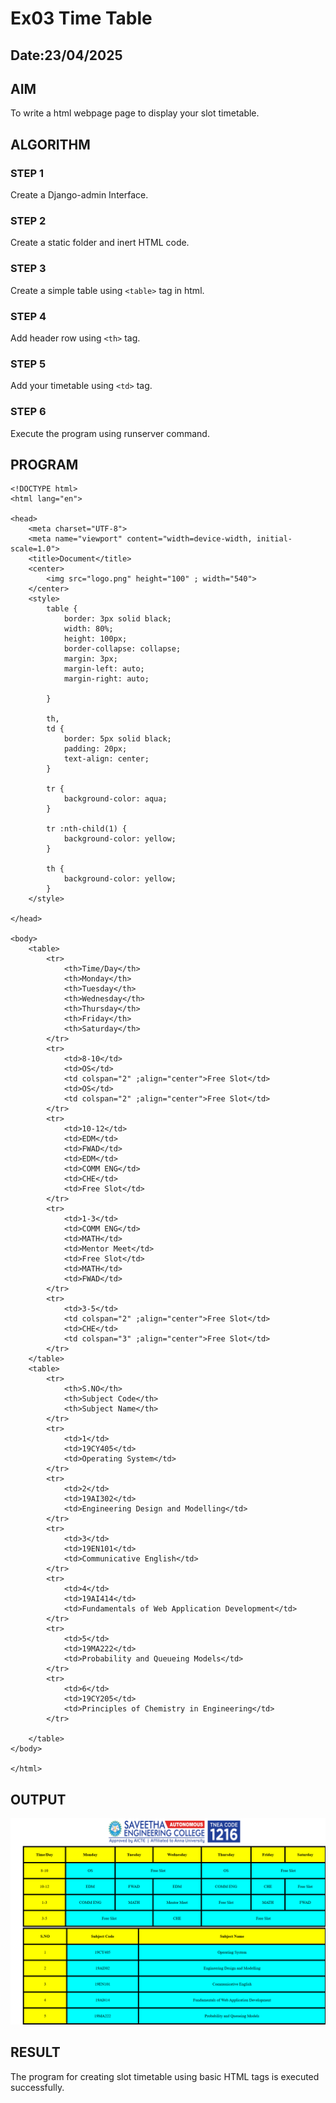 # Ex03 Time Table
## Date:23/04/2025

## AIM
To write a html webpage page to display your slot timetable.

## ALGORITHM
### STEP 1
Create a Django-admin Interface.

### STEP 2
Create a static folder and inert HTML code.

### STEP 3
Create a simple table using ```<table>``` tag in html.

### STEP 4
Add header row using ```<th>``` tag.

### STEP 5
Add your timetable using ```<td>``` tag.

### STEP 6
Execute the program using runserver command.

## PROGRAM
~~~
<!DOCTYPE html>
<html lang="en">

<head>
    <meta charset="UTF-8">
    <meta name="viewport" content="width=device-width, initial-scale=1.0">
    <title>Document</title>
    <center>
        <img src="logo.png" height="100" ; width="540">
    </center>
    <style>
        table {
            border: 3px solid black;
            width: 80%;
            height: 100px;
            border-collapse: collapse;
            margin: 3px;
            margin-left: auto;
            margin-right: auto;

        }

        th,
        td {
            border: 5px solid black;
            padding: 20px;
            text-align: center;
        }

        tr {
            background-color: aqua;
        }

        tr :nth-child(1) {
            background-color: yellow;
        }

        th {
            background-color: yellow;
        }
    </style>

</head>

<body>
    <table>
        <tr>
            <th>Time/Day</th>
            <th>Monday</th>
            <th>Tuesday</th>
            <th>Wednesday</th>
            <th>Thursday</th>
            <th>Friday</th>
            <th>Saturday</th>
        </tr>
        <tr>
            <td>8-10</td>
            <td>OS</td>
            <td colspan="2" ;align="center">Free Slot</td>
            <td>OS</td>
            <td colspan="2" ;align="center">Free Slot</td>
        </tr>
        <tr>
            <td>10-12</td>
            <td>EDM</td>
            <td>FWAD</td>
            <td>EDM</td>
            <td>COMM ENG</td>
            <td>CHE</td>
            <td>Free Slot</td>
        </tr>
        <tr>
            <td>1-3</td>
            <td>COMM ENG</td>
            <td>MATH</td>
            <td>Mentor Meet</td>
            <td>Free Slot</td>
            <td>MATH</td>
            <td>FWAD</td>
        </tr>
        <tr>
            <td>3-5</td>
            <td colspan="2" ;align="center">Free Slot</td>
            <td>CHE</td>
            <td colspan="3" ;align="center">Free Slot</td>
        </tr>
    </table>
    <table>
        <tr>
            <th>S.NO</th>
            <th>Subject Code</th>
            <th>Subject Name</th>
        </tr>
        <tr>
            <td>1</td>
            <td>19CY405</td>
            <td>Operating System</td>
        </tr>
        <tr>
            <td>2</td>
            <td>19AI302</td>
            <td>Engineering Design and Modelling</td>
        </tr>
        <tr>
            <td>3</td>
            <td>19EN101</td>
            <td>Communicative English</td>
        </tr>
        <tr>
            <td>4</td>
            <td>19AI414</td>
            <td>Fundamentals of Web Application Development</td>
        </tr>
        <tr>
            <td>5</td>
            <td>19MA222</td>
            <td>Probability and Queueing Models</td>
        </tr>
        <tr>
            <td>6</td>
            <td>19CY205</td>
            <td>Principles of Chemistry in Engineering</td>
        </tr>

    </table>
</body>

</html>
~~~


## OUTPUT
![alt text](<Screenshot 2025-04-23 211607.png>)

## RESULT
The program for creating slot timetable using basic HTML tags is executed successfully.
